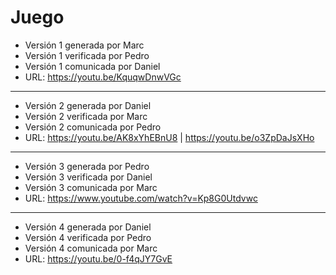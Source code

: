 # Juego
- Versión 1 generada por Marc
- Versión 1 verificada por Pedro
- Versión 1 comunicada por Daniel
- URL: https://youtu.be/KquqwDnwVGc

----------------
- Versión 2 generada por Daniel
- Versión 2 verificada por Marc
- Versión 2 comunicada por Pedro
- URL:  https://youtu.be/AK8xYhEBnU8 | https://youtu.be/o3ZpDaJsXHo

----------------
- Versión 3 generada por Pedro
- Versión 3 verificada por Daniel
- Versión 3 comunicada por Marc
- URL: https://www.youtube.com/watch?v=Kp8G0Utdvwc

----------------
- Versión 4 generada por Daniel
- Versión 4 verificada por Pedro
- Versión 4 comunicada por Marc
- URL: https://youtu.be/0-f4qJY7GvE